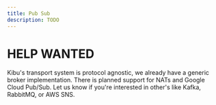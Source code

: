 ```yaml
---
title: Pub Sub
description: TODO
---
```


# HELP WANTED

Kibu's transport system is protocol agnostic, we already have a generic broker implementation.
There is planned support for NATs and Google Cloud Pub/Sub.
Let us know if you're interested in other's like Kafka, RabbitMQ, or AWS SNS.
